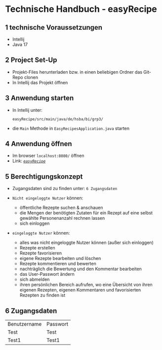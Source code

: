# Technische Handbuch - easyRecipe

## 1 technische Voraussetzungen
- Intellij
- Java 17

## 2 Project Set-Up
- Projekt-Files herunterladen bzw. in einen beliebigen Ordner das Git-Repo clonen
- In Intellij das Projekt öffnen

## 3 Anwendung starten
- In Intellij unter:

  `easyRecipe/src/main/java/de/hsba/bi/grp3/`
  
- die `Main` Methode in `EasyRecipesApplication.java` starten

## 4 Anwendung öffnen
- Im browser `localhost:8080/` öffnen 
- Link: *[`easyRecipe`](http://localhost:8080/)*

## 5 Berechtigungskonzept
- Zugangsdaten sind zu finden unter: `6 Zugangsdaten`
- `Nicht eingeloggte Nutzer` können:
  - öffentliche Rezepte suchen & anschauen
  - die Mengen der benötigten Zutaten für ein Rezept auf eine selbst gewählte Personenanzahl rechnen lassen 
  - sich einloggen

- `eingeloggte Nutzer` können: 
  - alles was nicht eingeloggte Nutzer können (außer sich einloggen)
  - Rezepte erstellen
  - Rezepte favorisieren
  - eigene Rezepte bearbeiten und löschen
  - Rezepte kommentieren und bewerten
  - nachträglich die Bewertung und den Kommentar bearbeiten
  - das User-Passwort ändern 
  - sich abmelden
  - ihren persönlichen Bereich aufrufen, wo eine Übersicht von ihren eigenen Rezepten, eigenen Kommentaren und favorisierten Rezepten zu finden ist

## 6 Zugangsdaten
<table>
<tr>
<td>Benutzername</td>
<td>Passwort</td>
</tr>
<tr>
<td>Test</td>
<td>Test</td>
</tr>
<tr>
<td>Test1</td>
<td>Test1</td>
</tr>
</table>
